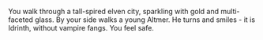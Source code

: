 You walk through a tall-spired elven city, sparkling with gold and multi-faceted glass. By your side walks a young Altmer. He turns and smiles - it is Idrinth, without vampire fangs. You feel safe.
